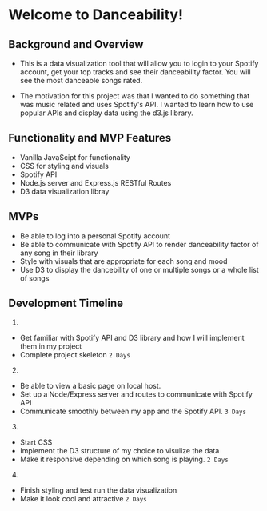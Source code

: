 # Welcome to Danceability!

## Background and Overview
* This is a data visualization tool that will allow you to login to your Spotify account, get your top tracks and see their danceability factor. You will see the most danceable songs rated. 

* The motivation for this project was that I wanted to do something that was music related and uses Spotify's API. I wanted to learn how to use popular APIs and display data using the d3.js library.

## Functionality and MVP Features
* Vanilla JavaScipt for functionality
* CSS for styling and visuals
* Spotify API 
* Node.js server and Express.js RESTful Routes
* D3 data visualization libray

## MVPs
* Be able to log into a personal Spotify account
* Be able to communicate with Spotify API to render danceability factor of any song in their library
* Style with visuals that are appropriate for each song and mood
* Use D3 to display the dancebility of one or multiple songs or a whole list of songs

## Development Timeline

1)
* Get familiar with Spotify API and D3 library and how I will implement them in my project
* Complete project skeleton `2 Days`

2)
* Be able to view a basic page on local host. 
* Set up a Node/Express server and routes to communicate with Spotify API
* Communicate smoothly between my app and the Spotify API. `3 Days`

3)
* Start CSS
* Implement the D3 structure of my choice to visulize the data
* Make it responsive depending on which song is playing. `2 Days` 

4)
* Finish styling and test run the data visualization
* Make it look cool and attractive `2 Days`

<!-- ![alt text](https://wireframe.cc/fiakf2) -->
